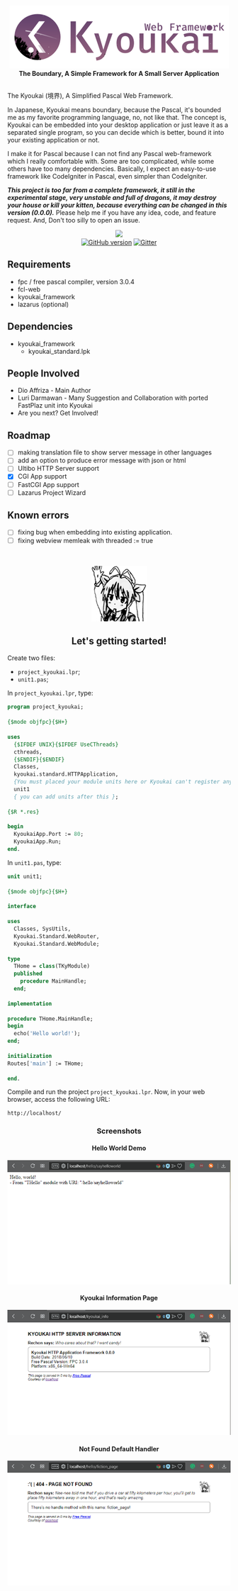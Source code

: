 <div align="center">
  <img src="src/images/kyoukai_framework.png"/>
</div>

<div align="center">
  <strong>The Boundary, A Simple Framework for A Small Server Application</strong>
</div>
<br>

The Kyoukai (境界), A Simplified Pascal Web Framework.

In Japanese, Kyoukai means boundary, because the Pascal, it's bounded me as my favorite programming language, no, not like that. The concept is, Kyoukai can be embedded into your desktop application or just leave it as a separated single program, so you can decide which is better, bound it into your existing application or not.

I make it for Pascal because I can not find any Pascal web-framework which I really comfortable with. Some are too complicated, while some others have too many dependencies. Basically, I expect an easy-to-use framework like CodeIgniter in Pascal, even simpler than CodeIgniter.

<b><i>This project is too far from a complete framework, it still in the experimental stage, very unstable and full of dragons, it may destroy your house or kill your kitten, because everything can be changed in this version (0.0.0).</i></b>
Please help me if you have any idea, code, and feature request. And, Don't too silly to open an issue.

<div align="center">
<img src="https://forthebadge.com/images/badges/powered-by-electricity.svg">
</div>
<div align="center">
<a href="https://badge.fury.io/gh/afuriza%2Fkyoukai_framework"><img src="https://badge.fury.io/gh/afuriza%2Fkyoukai_framework.svg" alt="GitHub version" height="18"></a>
<a href="https://gitter.im/kyoukai_framework?utm_source=badge&utm_medium=badge&utm_campaign=pr-badge&utm_content=badge"><img src="https://badges.gitter.im/Join Chat.svg" alt="Gitter"></a>
</div>

Requirements
---
* fpc / free pascal compiler, version 3.0.4
* fcl-web
* kyoukai_framework
* lazarus (optional)

Dependencies
---
* kyoukai_framework
  * kyoukai_standard.lpk

People Involved
---
* Dio Affriza - Main Author
* Luri Darmawan - Many Suggestion and Collaboration with ported FastPlaz unit into Kyoukai
* Are you next? Get Involved!

Roadmap
---
- [ ] making translation file to show server message in other languages
- [ ] add an option to produce error message with json or html
- [ ] Ultibo HTTP Server support
- [x] CGI App support
- [ ] FastCGI App support
- [ ] Lazarus Project Wizard

Known errors
---
- [ ] fixing bug when embedding into existing application. 
- [ ] fixing webview memleak with threaded := true

<br>
<br>
<div align="center">
  <img src="src/icons/nyanpasu_125p.png"/>
</div>
<div align="center">
  <h2>Let's getting started!</h2>
</div>

Create two files:

* `project_kyoukai.lpr`;
* `unit1.pas`;

In `project_kyoukai.lpr`, type:

```pascal
program project_kyoukai;

{$mode objfpc}{$H+}

uses
  {$IFDEF UNIX}{$IFDEF UseCThreads}
  cthreads,
  {$ENDIF}{$ENDIF}
  Classes,
  kyoukai.standard.HTTPApplication,
  {You must placed your module units here or Kyoukai can't register anything!}
  unit1
  { you can add units after this };

{$R *.res}

begin
  KyoukaiApp.Port := 80;
  KyoukaiApp.Run;
end.
```

In `unit1.pas`, type:

```pascal
unit unit1;

{$mode objfpc}{$H+}

interface

uses
  Classes, SysUtils,
  Kyoukai.Standard.WebRouter,
  Kyoukai.Standard.WebModule;

type
  THome = class(TKyModule)
  published
    procedure MainHandle;
  end;

implementation

procedure THome.MainHandle;
begin
  echo('Hello world!');
end;

initialization
Routes['main'] := THome;

end.
```

Compile and run the project `project_kyoukai.lpr`. Now, in your web browser, access the following URL:

```
http://localhost/
```


<h3 align="center">Screenshots</h3>
<h4 align="center">Hello World Demo</h4>
<div align="center">
  <img src="src/images/helloworld_demo.png" />
</div>

<h4 align="center">Kyoukai Information Page</h4>
<div align="center">
  <img src="src/images/information_page.png" />
</div>

<h4 align="center">Not Found Default Handler</h4>
<div align="center">
  <img src="src/images/notfound_page.png" />
</div>
